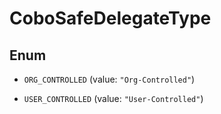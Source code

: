 

# CoboSafeDelegateType

## Enum


* `ORG_CONTROLLED` (value: `"Org-Controlled"`)

* `USER_CONTROLLED` (value: `"User-Controlled"`)



